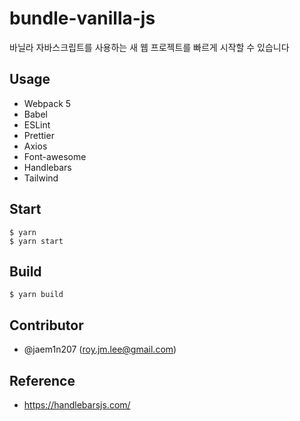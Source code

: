 # bundle-vanilla-js

바닐라 자바스크립트를 사용하는 새 웹 프로젝트를 빠르게 시작할 수 있습니다

## Usage

- Webpack 5
- Babel
- ESLint
- Prettier
- Axios
- Font-awesome
- Handlebars
- Tailwind

## Start

```
$ yarn
$ yarn start
```

## Build

```
$ yarn build
```

## Contributor

- @jaem1n207 (<roy.jm.lee@gmail.com>)

## Reference

- https://handlebarsjs.com/
